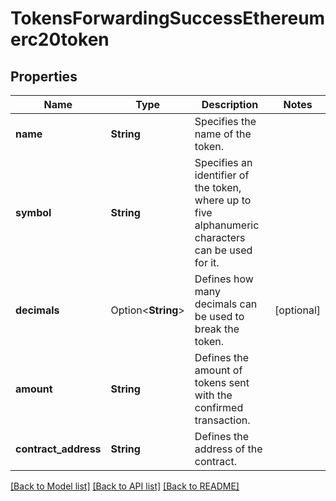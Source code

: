 # TokensForwardingSuccessEthereumerc20token

## Properties

Name | Type | Description | Notes
------------ | ------------- | ------------- | -------------
**name** | **String** | Specifies the name of the token. | 
**symbol** | **String** | Specifies an identifier of the token, where up to five alphanumeric characters can be used for it. | 
**decimals** | Option<**String**> | Defines how many decimals can be used to break the token. | [optional]
**amount** | **String** | Defines the amount of tokens sent with the confirmed transaction. | 
**contract_address** | **String** | Defines the address of the contract. | 

[[Back to Model list]](../README.md#documentation-for-models) [[Back to API list]](../README.md#documentation-for-api-endpoints) [[Back to README]](../README.md)


